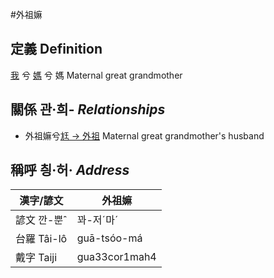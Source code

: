 #外祖嫲
## 定義 Definition
[我](member1.md) 兮 [媽](member3.md) 兮 媽 Maternal great grandmother

## 關係 관·희- _Relationships_

- 外祖嫲兮[尪 → 外祖](member44.md) Maternal great grandmother's husband



## 稱呼 칑·허· _Address_

漢字/諺文 | 外祖嫲
--- | ---
諺文 깐-뿐ˆ | 꽈-저ˊ마ˊ
台羅 Tâi-lô | guā-tsóo-má
戴字 Taiji | gua33cor1mah4


